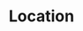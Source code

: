 ---
layout: leftnav-page-content
title: Location
permalink: /about/location/
breadcrumb: Location
collection_name: about
---